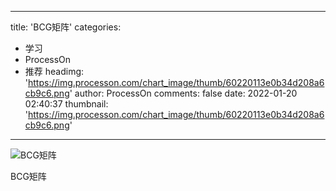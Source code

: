 
---
title: 'BCG矩阵'
categories: 
 - 学习
 - ProcessOn
 - 推荐
headimg: 'https://img.processon.com/chart_image/thumb/60220113e0b34d208a6cb9c6.png'
author: ProcessOn
comments: false
date: 2022-01-20 02:40:37
thumbnail: 'https://img.processon.com/chart_image/thumb/60220113e0b34d208a6cb9c6.png'
---

<div>   
<img class="thumb" alt="BCG矩阵" src="https://img.processon.com/chart_image/thumb/60220113e0b34d208a6cb9c6.png" referrerpolicy="no-referrer">
<p>BCG矩阵</p>  
</div>
            